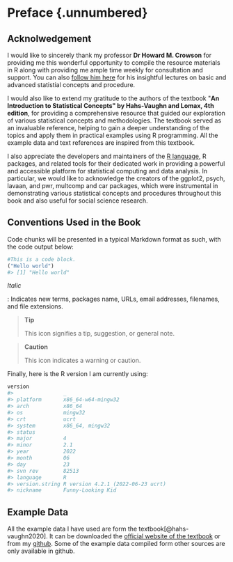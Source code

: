 # Preface {.unnumbered}

## Acknolwedgement

I would like to sincerely thank my professor **Dr Howard M. Crowson** for providing me this wonderful opportunity to compile the resource materials in R along with providing me ample time weekly for consultation and support. You can also [follow him here](https://www.youtube.com/channel/UC8r94_jZaoXv9qsgFwAdPQQ) for his insightful lectures on basic and advanced statistial concepts and procedure.

I would also like to extend my gratitude to the authors of the textbook "**An Introduction to Statistical Concepts" by Hahs-Vaughn and Lomax, 4th edition**, for providing a comprehensive resource that guided our exploration of various statistical concepts and methodologies. The textbook served as an invaluable reference, helping to gain a deeper understanding of the topics and apply them in practical examples using R programming. All the example data and text references are inspired from this textbook.

I also appreciate the developers and maintainers of the [R language](https://www.r-project.org/), R packages, and related tools for their dedicated work in providing a powerful and accessible platform for statistical computing and data analysis. In particular, we would like to acknowledge the creators of the ggplot2, psych, lavaan, and pwr, multcomp and car packages, which were instrumental in demonstrating various statistical concepts and procedures throughout this book and also useful for social science research.

## Conventions Used in the Book

Code chunks will be presented in a typical Markdown format as such, with the code output below:


```r
#This is a code block. 
("Hello world")
#> [1] "Hello world"
```

*Italic*

:   Indicates new terms, packages name, URLs, email addresses, filenames, and file extensions.

> **Tip**
>
> This icon signifies a tip, suggestion, or general note.

> **Caution**
>
> This icon indicates a warning or caution.

Finally, here is the R version I am currently using:


```r
version
#>                _                                
#> platform       x86_64-w64-mingw32               
#> arch           x86_64                           
#> os             mingw32                          
#> crt            ucrt                             
#> system         x86_64, mingw32                  
#> status                                          
#> major          4                                
#> minor          2.1                              
#> year           2022                             
#> month          06                               
#> day            23                               
#> svn rev        82513                            
#> language       R                                
#> version.string R version 4.2.1 (2022-06-23 ucrt)
#> nickname       Funny-Looking Kid
```

## Example Data

All the example data I have used are form the textbook[@hahs-vaughn2020]. It can be downloaded the [official website of the textbook](https://routledgetextbooks.com/textbooks/9781138650558/stats4e.php) or from my [github](https://github.com/hukkum/quant-r/tree/dev/exampledata). Some of the example data compiled form other sources are only available in github.
